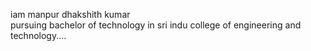 iam manpur dhakshith kumar
<br>
pursuing bachelor of technology in sri indu college of engineering and technology....